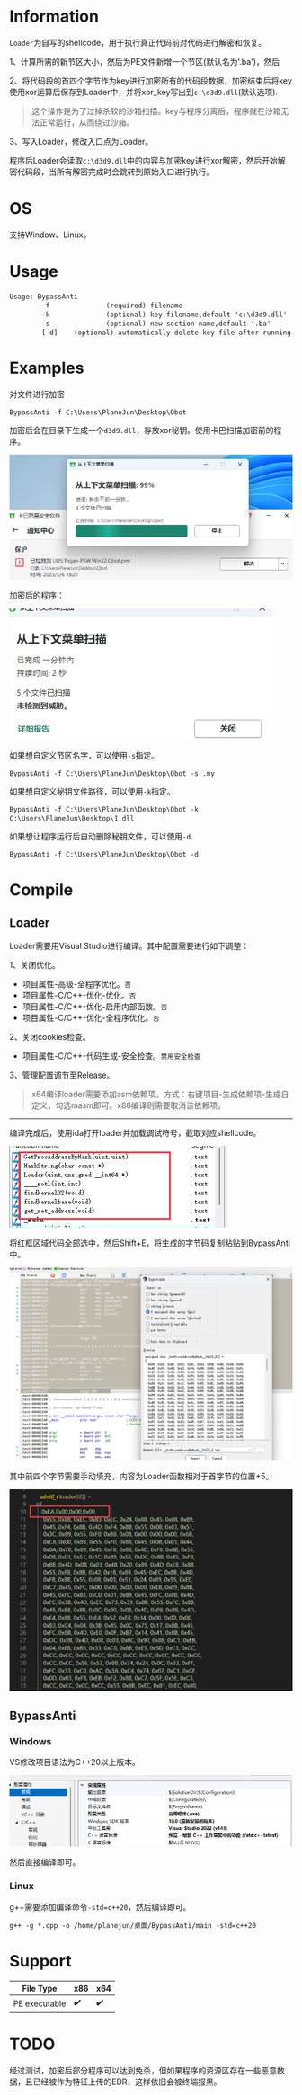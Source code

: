 # Information

`Loader`为自写的shellcode，用于执行真正代码前对代码进行解密和恢复。

1、计算所需的新节区大小，然后为PE文件新增一个节区(默认名为'.ba')，然后

2、将代码段的首四个字节作为key进行加密所有的代码段数据，加密结束后将key使用xor运算后保存到Loader中，并将xor_key写出到`c:\d3d9.dll`(默认选项).

> 这个操作是为了过掉杀软的沙箱扫描。key与程序分离后，程序就在沙箱无法正常运行，从而绕过沙箱。

3、写入Loader，修改入口点为Loader。

程序后Loader会读取`c:\d3d9.dll`中的内容与加密key进行xor解密，然后开始解密代码段，当所有解密完成时会跳转到原始入口进行执行。

# OS

支持Window、Linux。

# Usage

```
Usage: BypassAnti
        -f              (required) filename
        -k              (optional) key filename,default 'c:\d3d9.dll'
        -s              (optional) new section name,default '.ba'
        [-d]    (optional) automatically delete key file after running
```

# Examples

对文件进行加密

```
BypassAnti -f C:\Users\PlaneJun\Desktop\Qbot
```

加密后会在目录下生成一个`d3d9.dll`，存放xor秘钥。使用卡巴扫描加密前的程序。

![image-20230506182214310](./imgs/image-20230506182214310.png)

加密后的程序：

![image-20230506182232419](./imgs/image-20230506182232419.png)

如果想自定义节区名字，可以使用`-s`指定。

```
BypassAnti -f C:\Users\PlaneJun\Desktop\Qbot -s .my
```

如果想自定义秘钥文件路径，可以使用`-k`指定。

```
BypassAnti -f C:\Users\PlaneJun\Desktop\Qbot -k C:\Users\PlaneJun\Desktop\1.dll
```

如果想让程序运行后自动删除秘钥文件，可以使用`-d`.

```
BypassAnti -f C:\Users\PlaneJun\Desktop\Qbot -d
```

# Compile

## Loader

Loader需要用Visual Studio进行编译。其中配置需要进行如下调整：

1、关闭优化。

- 项目属性-高级-全程序优化。`否`
- 项目属性-C/C++-优化-优化。`否`
- 项目属性-C/C++-优化-启用内部函数。`否`
- 项目属性-C/C++-优化-全程序优化。`否`

2、关闭cookies检查。

- 项目属性-C/C++-代码生成-安全检查。`禁用安全检查`

3、管理配置调节至Release。

> x64编译loader需要添加asm依赖项。方式：右键项目-生成依赖项-生成自定义，勾选masm即可。x86编译则需要取消该依赖项。

---

编译完成后，使用ida打开loader并加载调试符号，截取对应shellcode。

![image-20230508103137165](./imgs/image-20230508103137165.png)

将红框区域代码全部选中，然后Shift+E，将生成的字节码复制粘贴到BypassAnti中。

![image-20230508103305128](./imgs/image-20230508103305128.png)

其中前四个字节需要手动填充，内容为Loader函数相对于首字节的位置+5。

![image-20230508103425268](./imgs/image-20230508103425268.png)

## BypassAnti

### Windows

VS修改项目语法为C++20以上版本。

![image-20230508103541328](./imgs/image-20230508103541328.png)

然后直接编译即可。

### Linux

g++需要添加编译命令`-std=c++20`，然后编译即可。

```
g++ -g *.cpp -o /home/planejun/桌面/BypassAnti/main -std=c++20
```

# Support

| File Type     | x86  | x64  |
| ------------- | ---- | ---- |
| PE executable | ✔️    | ✔️    |

# TODO

经过测试，加密后部分程序可以达到免杀，但如果程序的资源区存在一些恶意数据，且已经被作为特征上传的EDR，这样依旧会被终端报黑。